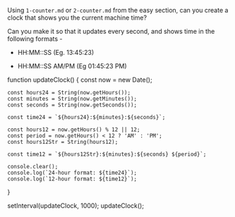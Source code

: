 Using `1-counter.md` or `2-counter.md` from the easy section, can you create a
clock that shows you the current machine time?

Can you make it so that it updates every second, and shows time in the following formats - 

 - HH:MM::SS (Eg. 13:45:23)

 - HH:MM::SS AM/PM (Eg 01:45:23 PM)


function updateClock() {
    const now = new Date();

    const hours24 = String(now.getHours());
    const minutes = String(now.getMinutes());
    const seconds = String(now.getSeconds());
    
    const time24 = `${hours24}:${minutes}:${seconds}`;
    
    const hours12 = now.getHours() % 12 || 12;
    const period = now.getHours() < 12 ? 'AM' : 'PM';
    const hours12Str = String(hours12);

    const time12 = `${hours12Str}:${minutes}:${seconds} ${period}`;

    console.clear();
    console.log(`24-hour format: ${time24}`);
    console.log(`12-hour format: ${time12}`);
}

setInterval(updateClock, 1000);
updateClock();

